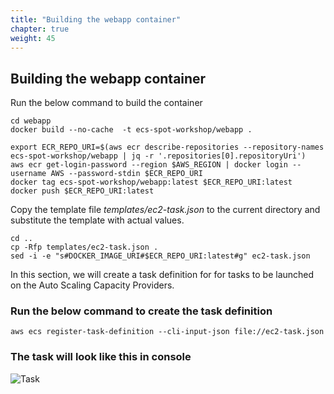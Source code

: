 ```yaml
---
title: "Building the webapp container"
chapter: true
weight: 45
---
```


Building the webapp container
---

Run the below command to build the container

```
cd webapp
docker build --no-cache  -t ecs-spot-workshop/webapp .

export ECR_REPO_URI=$(aws ecr describe-repositories --repository-names ecs-spot-workshop/webapp | jq -r '.repositories[0].repositoryUri')
aws ecr get-login-password --region $AWS_REGION | docker login --username AWS --password-stdin $ECR_REPO_URI
docker tag ecs-spot-workshop/webapp:latest $ECR_REPO_URI:latest
docker push $ECR_REPO_URI:latest
```

Copy the template file *templates/ec2-task.json* to the current directory and substitute the template with actual values.

```
cd ..
cp -Rfp templates/ec2-task.json .
sed -i -e "s#DOCKER_IMAGE_URI#$ECR_REPO_URI:latest#g" ec2-task.json
```

In this section, we will create a task definition for for tasks to be launched on the Auto Scaling Capacity Providers.

### Run the below command to create the task definition

```
aws ecs register-task-definition --cli-input-json file://ec2-task.json
```
### The task will look like this in console

![Task](/images/ecs-spot-capacity-providers/task1.png)